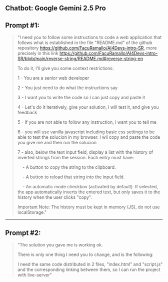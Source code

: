 ## **Chatbot: Google Gemini 2.5 Pro**

## **Prompt #1:**
> "I need you to follow some instructions to code a web application that follows what is established in the file "README.md" of the github repository https://github.com/FacuRamallo/AI4Devs-intro-SR, more precisely in this link https://github.com/FacuRamallo/AI4Devs-intro-SR/blob/main/reverse-string/README.md#reverse-string-en
>
> To do it, I'll give you some context restrictions:
>
> 1 - You are a senior web developer
>
> 2 - You just need to do what the instructions say
>
> 3 - I want you to write the code so I can just copy and paste it
>
> 4 - Let's do it iteratively, give your solution, I will test it, and give you feedback
>
> 5 - If you are not able to follow any instruction, I want you to tell me
>
> 6 - you will use vanilla javascript including basic css settings to be able to test the solucion in my browser. I wil copy and paste the code you give me and then run the solucion
>
> 7 - also, below the text input field, display a list with the history of inverted strings from the session. Each entry must have:
>
> &nbsp;&nbsp;&nbsp;&nbsp;- A button to copy the string to the clipboard.
>
> &nbsp;&nbsp;&nbsp;&nbsp;- A button to reload that string into the input field.
>
> &nbsp;&nbsp;&nbsp;&nbsp;- An automatic mode checkbox (activated by default). If selected, the app automatically inverts the entered text, but only saves it to the history when the user clicks "copy".
>
> Important Note: The history must be kept in memory (JS), do not use localStorage."

---

## **Prompt #2:**
> "The solution you gave me is working ok.
>
> There is only one thing I need you to change, and is the following:
>
> I need the same code distributed in 2 files, "index.html" and "script.js" and the corresponding linking between them, so I can run the project with live-server"